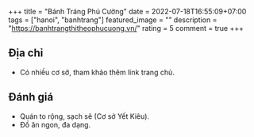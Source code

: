 +++
title = "Bánh Tráng Phú Cường"
date = 2022-07-18T16:55:09+07:00
tags = ["hanoi", "banhtrang"]
featured_image = ""
description = "https://banhtrangthitheophucuong.vn/"
rating = 5
comment = true
+++

## Địa chỉ

- Có nhiều cơ sở, tham khảo thêm link trang chủ.

## Đánh giá

- Quán to rộng, sạch sẽ (Cơ sở Yết Kiêu).
- Đồ ăn ngon, đa dạng.
